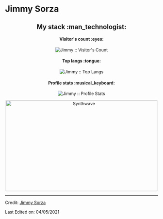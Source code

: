 # Jimmy Sorza

<h2 align="center">My stack :man_technologist:</h2>

<h4 align="center">Visitor's count :eyes:</h4>

<p align="center"><img src="https://profile-counter.glitch.me/{sorza-jimmy}/count.svg" alt="Jimmy :: Visitor's Count" /></p>

<h4 align="center">Top langs :tongue:</h4>

<p align="center"><img src="https://github-readme-stats.vercel.app/api/top-langs/?username=sorza-jimmy&langs_count=10&theme=tokyonight&layout=compact" alt="Jimmy :: Top Langs" /></p>

<h4 align="center">Profile stats :musical_keyboard:</h4>

<p align="center"><img src="https://github-readme-stats.vercel.app/api?username=sorza-jimmy&show_icons=true&theme=synthwave" alt="Jimmy :: Profile Stats" /></p>

<p align="center"><img src="https://thumbs.gfycat.com/GoodnaturedFondGaur-size_restricted.gif" alt="Synthwave" height="300" width="500"></p>

----
Credit: [Jimmy Sorza](https://github.com/sorza-jimmy)

Last Edited on: 04/05/2021
